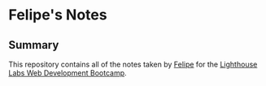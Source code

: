 # Felipe's Notes

## Summary 

This repository contains all of the notes taken by [Felipe](https://github.com/VAL3N) for the [Lighthouse Labs Web Development Bootcamp](https://www.lighthouselabs.ca/).
